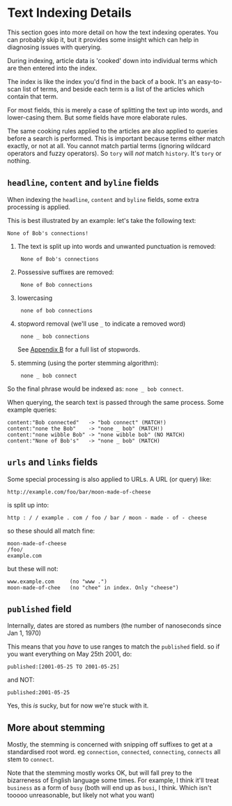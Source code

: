 # Text Indexing Details

This section goes into more detail on how the text indexing operates.
You can probably skip it, but it provides some insight which can help
in diagnosing issues with querying.


During indexing, article data is 'cooked' down into individual terms which are
then entered into the index. 

The index is like the index you'd find in the back of a book. It's an
easy-to-scan list of terms, and beside each term is a list of the articles
which contain that term.

For most fields, this is merely a case of splitting the text up into words,
and lower-casing them.
But some fields have more elaborate rules.

The same cooking rules applied to the articles are also applied to queries
before a search is performed.
This is important because terms either match exactly, or not at all.
You cannot match partial terms (ignoring wildcard operators and fuzzy operators).
So `tory` will *not* match `history`. It's `tory` or nothing.

## `headline`, `content` and `byline` fields

When indexing the `headline`, `content` and `byline` fields,
some extra processing is applied. 

This is best illustrated by an example: let's take the following text:

    None of Bob's connections!

1. The text is split up into words and unwanted punctuation is removed:

        None of Bob's connections

2. Possessive suffixes are removed:

        None of Bob connections

3. lowercasing

        none of bob connections

4. stopword removal (we'll use `_` to indicate a removed word)

        none _ bob connections

    See [Appendix B](#appendix-b---list-of-stopwords) for a full list of stopwords.

5. stemming (using the porter stemming algorithm):

        none _ bob connect


So the final phrase would be indexed as: `none _ bob connect`.

When querying, the search text is passed through the same process. Some example queries:

    content:"Bob connected"   -> "bob connect" (MATCH!)
    content:"none the Bob"    -> "none _ bob" (MATCH!)
    content:"none wibble Bob" -> "none wibble bob" (NO MATCH)
    content:"None of Bob's"   -> "none _ bob" (MATCH)



## `urls` and `links` fields


Some special processing is also applied to URLs.
A URL (or query) like:

    http://example.com/foo/bar/moon-made-of-cheese

is split up into:

    http : / / example . com / foo / bar / moon - made - of - cheese

so these should all match fine:

    moon-made-of-cheese
    /foo/
    example.com

but these will not:

    www.example.com     (no "www .")
    moon-made-of-chee   (no "chee" in index. Only "cheese")


## `published` field

Internally, dates are stored as numbers (the number of nanoseconds since Jan 1, 1970)

This means that you _have_ to use ranges to match the `published` field.
so if you want everything on May 25th 2001, do:

    published:[2001-05-25 TO 2001-05-25]

and NOT:

    published:2001-05-25

Yes, this *is* sucky, but for now we're stuck with it.




## More about stemming

Mostly, the stemming is concerned with snipping off suffixes to get at a standardised root word.
eg `connection`, `connected`, `connecting`, `connects` all stem to `connect`.

Note that the stemming mostly works OK, but will fall prey to the bizarreness of English language some times. For example, I think it'll treat `business` as a form of `busy` (both will end up as `busi`, I think. Which isn't tooooo unreasonable, but likely not what you want)







